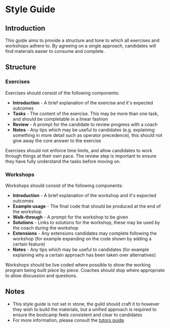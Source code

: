 # Style Guide


## Introduction

This guide aims to provide a structure and tone to which all exercises and workshops adhere to. By agreeing on a single approach, candidates will find materials easier to consume and complete.


## Structure


### Exercises

Exercises should consist of the following components:

* **Introduction** - A brief explanation of the exercise and it's expected outcomes
* **Tasks** - The content of the exercise. This may be more than one task, and should be completable in a linear fashion
* **Review** - A prompt for the candidate to review progress with a coach
* **Notes** - Any tips which may be useful to candidates (e.g. explaining something in more detail such as operator precedence), this should not give away the core answer to the exercise

Exercises should not enforce time limits, and allow candidates to work through things at their own pace. The review step is important to ensure they have fully understand the tasks before moving on.


### Workshops

Workshops should consist of the following components:

* **Introduction** - A brief explanation of the workshop and it's expected outcomes
* **Example usage** - The final code that should be produced at the end of the workshop
* **Walk-through** - A prompt for the workshop to be given
* **Solutions** - Links to solutions for the workshop, these may be used by the coach during the workshop
* **Extensions** - Any extensions candidates may complete following the workshop (for example expanding on the code shown by adding a certain feature)
* **Notes** - Any tips which may be useful to candidates (for example explaining why a certain approach has been taken over alternatives)

Workshops should be live coded where possible to show the working program being built piece by piece. Coaches should stop where appropriate to allow discussion and questions.


## Notes

* This style guide is not set in stone, the guild should craft it to however they wish to build the materials, but a unified approach is required to ensure the bootcamp feels consistent and clear to candidates
* For more information, please consult the [tutors guide](tutors.md)
